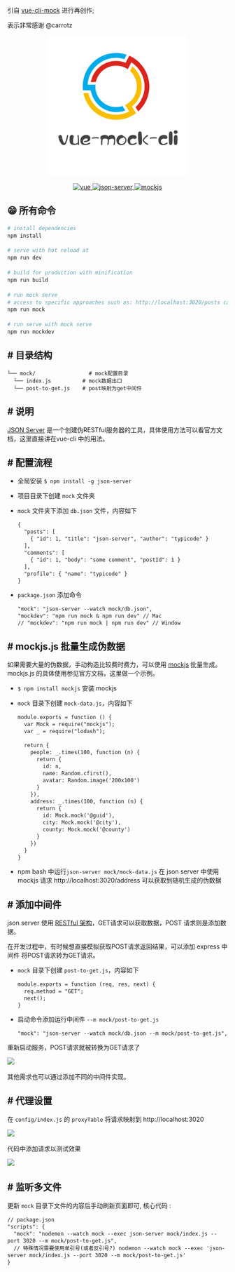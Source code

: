 
引自 [vue-cli-mock](https://github.com/carrotz/vue-cli-mock) 进行再创作;

表示非常感谢 @carrotz

<p align="center">
  <img width="320" src="./readme-logo.png" title="vue-mock-cli" alt="vue-mock-cli">
</p>

<p align="center">
  <a href="https://github.com/vuejs/vue">
    <img src="https://img.shields.io/badge/vue-2.6.10-brightgreen.svg" alt="vue">
  </a>
  <a href="https://github.com/typicode/json-server">
    <img src="https://img.shields.io/badge/jsonserver-0.14.2-brightgreen.svg" alt="json-server">
  </a>
  <a href="http://mockjs.com">
    <img src="https://img.shields.io/badge/MockJs-1.0.1-brightgreen.svg" alt="mockjs">
  </a>
</p>


## 😁 所有命令

``` bash
# install dependencies
npm install

# serve with hot reload at
npm run dev

# build for production with minification
npm run build

# run mock serve 
# access to specific approaches such as: http://localhost:3020/posts can get the data
npm run mock

# run serve with mock serve
npm run mockdev
```


## \# 目录结构
```
└── mock/                 # mock配置目录
  └── index.js          # mock数据出口
  └── post-to-get.js    # post映射为get中间件
```

## \# 说明
[JSON Server](https://github.com/typicode/json-server) 是一个创建伪RESTful服务器的工具，具体使用方法可以看官方文档，这里直接讲在vue-cli 中的用法。


## \# 配置流程
- 全局安装 ``$ npm install -g json-server``
- 项目目录下创建 ``mock`` 文件夹
- ``mock`` 文件夹下添加 ``db.json`` 文件，内容如下

  ```
  {
    "posts": [
      { "id": 1, "title": "json-server", "author": "typicode" }
    ],
    "comments": [
      { "id": 1, "body": "some comment", "postId": 1 }
    ],
    "profile": { "name": "typicode" }
  }
  ```

- ``package.json`` 添加命令
  ```
  "mock": "json-server --watch mock/db.json",
  "mockdev": "npm run mock & npm run dev" // Mac
  // "mockdev": "npm run mock | npm run dev" // Window
  ```


## \# mockjs.js 批量生成伪数据

如果需要大量的伪数据，手动构造比较费时费力，可以使用 [mockjs](http://mockjs.com/examples.html) 批量生成。mockjs.js 的具体使用参见官方文档，这里做一个示例。

- ``$ npm install mockjs`` 安装 mockjs

-  ``mock`` 目录下创建 ``mock-data.js``，内容如下
    ```
    module.exports = function () {
      var Mock = require("mockjs");
      var _ = require("lodash");

      return {
        people: _.times(100, function (n) {
          return {
            id: n,
            name: Random.cfirst(),
            avatar: Random.image('200x100')
          }
        }),
        address: _.times(100, function (n) {
          return {
            id: Mock.mock('@guid'),
            city: Mock.mock('@city'),
            county: Mock.mock('@county')
          }
        })
      }
    }
    ```

- npm bash 中运行`json-server mock/mock-data.js` 在 json server 中使用 mockjs
请求 http://localhost:3020/address 可以获取到随机生成的伪数据


## \# 添加中间件

json server 使用 [RESTful 架构](http://www.ruanyifeng.com/blog/2011/09/restful)，GET请求可以获取数据，POST 请求则是添加数据。

在开发过程中，有时候想直接模拟获取POST请求返回结果，可以添加 express 中间件 将POST请求转为GET请求。

- ``mock`` 目录下创建 ``post-to-get.js``，内容如下
  ```
  module.exports = function (req, res, next) {
    req.method = "GET";
    next();
  }
  ```
- 启动命令添加运行中间件 ``--m mock/post-to-get.js``
  ```
  "mock": "json-server --watch mock/db.json --m mock/post-to-get.js",
  ```

重新启动服务，POST请求就被转换为GET请求了

![](http://upload-images.jianshu.io/upload_images/1651860-d62321826379a90a.png?imageMogr2/auto-orient/strip%7CimageView2/2/w/1240)

其他需求也可以通过添加不同的中间件实现。

## \# 代理设置
在 ``config/index.js`` 的 ``proxyTable`` 将请求映射到 http://localhost:3020

![](http://upload-images.jianshu.io/upload_images/1651860-1629801bae740557.png?imageMogr2/auto-orient/strip%7CimageView2/2/w/1240)

代码中添加请求以测试效果

![](http://upload-images.jianshu.io/upload_images/1651860-0206a52db3368cfc.png?imageMogr2/auto-orient/strip%7CimageView2/2/w/1240)



## \# 监听多文件

更新 `mock` 目录下文件的内容后手动刷新页面即可, 核心代码 : 
```
// package.json
"scripts": {
  "mock": "nodemon --watch mock --exec json-server mock/index.js --port 3020 --m mock/post-to-get.js",
  // 特殊情况需要使用单引号(或者反引号?) nodemon --watch mock --exec 'json-server mock/index.js --port 3020 --m mock/post-to-get.js'
}
```
